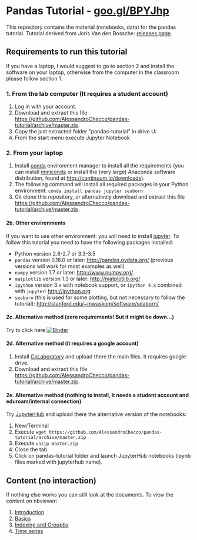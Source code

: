 # Pandas Tutorial - [goo.gl/BPYJhp](goo.gl/BPYJhp)

This repository contains the material (notebooks, data) for the pandas tutorial. Tutorial derived from Joris Van den Bossche: [releases page](https://github.com/jorisvandenbossche/pandas-tutorial/releases).

## Requirements to run this tutorial

If you have a laptop, I would suggest to go to section 2 and install the software on your laptop, otherwise from the computer in the classroom please follow section 1.

### 1. From the lab computer (It requires a student account)

1. Log in with your account.
2. Download and extract this file https://github.com/AlessandroChecco/pandas-tutorial/archive/master.zip.
3. Copy the just extracted folder "pandas-tutorial" in drive U:
4. From the start menu execute Jupyter Notebook

### 2. From your laptop

1. Install [conda](http://conda.pydata.org/docs/intro.html) environment manager to install all the requirements 
(you can install [miniconda](http://conda.pydata.org/miniconda.html) or install the (very large) Anaconda software
distribution, found at http://continuum.io/downloads).
2. The following command will install all required packages in your Python environment:
`conda install pandas jupyter seaborn`
3. Git clone this repository, or alternatively download and extract this file https://github.com/AlessandroChecco/pandas-tutorial/archive/master.zip.

#### 2b. Other environments

If you want to use other environment: you will need to install [jupyter](http://jupyter.readthedocs.io/en/latest/install.html).
To follow this tutorial you need to have the following packages installed:

- Python version 2.6-2.7 or 3.3-3.5
- `pandas` version 0.18.0 or later: http://pandas.pydata.org/ (previous versions will work for most examples as well)
- `numpy` version 1.7 or later: http://www.numpy.org/
- `matplotlib` version 1.3 or later: http://matplotlib.org/
- `ipython` version 3.x with notebook support, or `ipython 4.x` combined with `jupyter`: http://ipython.org
- `seaborn` (this is used for some plotting, but not necessary to follow the tutorial): http://stanford.edu/~mwaskom/software/seaborn/

#### 2c. Alternative method (zero requirements! But it might be down...)

Try to click here [![Binder](http://mybinder.org/badge.svg)](http://mybinder.org:/repo/alessandrochecco/pandas-tutorial)

#### 2d. Alternative method (it requires a google account)

1. Install [CoLaboratory](http://colaboratory.jupyter.org/welcome/) and upload there the main files. It requires google drive.
2. Download and extract this file https://github.com/AlessandroChecco/pandas-tutorial/archive/master.zip.

#### 2e. Alternative method (nothing to install, it needs a student account and eduroam/internal connection)

Try [JupyterHub](https://jupyter.shef.ac.uk) and upload there the alternative version of the notebooks:

1. New/Terminal
2. Execute `wget https://github.com/AlessandroChecco/pandas-tutorial/archive/master.zip`
3. Execute `unzip master.zip`
4. Close the tab
5. Click on pandas-tutorial folder and launch JupyterHub notebooks (ipynb files marked with jupyterhub name).

## Content (no interaction)


If nothing else works you can still look at the documents. To view the content on nbviewer:

1. [Introduction](https://github.com/AlessandroChecco/pandas-tutorial/blob/master/Introduction.ipynb)
2. [Basics](https://github.com/AlessandroChecco/pandas-tutorial/blob/master/Pandas%20tutorial%20-%20part%201.ipynb)
3. [Indexing and Groupby](https://github.com/AlessandroChecco/pandas-tutorial/blob/master/Pandas%20tutorial%20-%20part%202.ipynb)
4. [Time series](https://github.com/AlessandroChecco/pandas-tutorial/blob/master/Pandas%20tutorial%20-%20part%203.ipynb)

